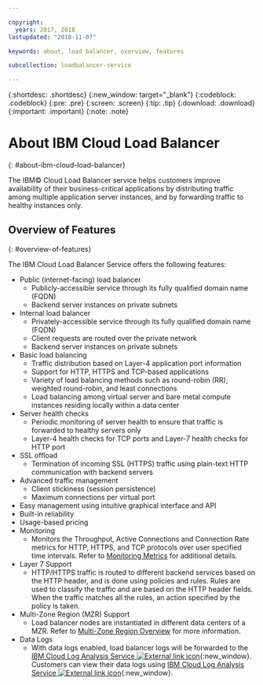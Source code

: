 ```yaml
---

copyright:
  years: 2017, 2018
lastupdated: "2018-11-07"

keywords: about, load balancer, overview, features

subcollection: loadbalancer-service

---
```


{:shortdesc: .shortdesc}
{:new_window: target="_blank"}
{:codeblock: .codeblock}
{:pre: .pre}
{:screen: .screen}
{:tip: .tip}
{:download: .download}
{:important: .important}
{:note: .note}

# About IBM Cloud Load Balancer
{: #about-ibm-cloud-load-balancer}

The IBM© Cloud Load Balancer service helps customers improve availability of their business-critical applications by distributing traffic among multiple application server instances, and by forwarding traffic to healthy instances only.

## Overview of Features
{: #overview-of-features}

The IBM Cloud Load Balancer Service offers the following features:

* Public (internet-facing) load balancer
	* Publicly-accessible service through its fully qualified domain name (FQDN)
	* Backend server instances on private subnets
* Internal load balancer
	* Privately-accessible service through its fully qualified domain name (FQDN)
	* Client requests are routed over the private network
	* Backend server instances on private subnets
* Basic load balancing
	* Traffic distribution based on Layer-4 application port information
	* Support for HTTP, HTTPS and TCP-based applications
	* Variety of load balancing methods such as round-robin (RR), weighted round-robin, and least connections
	* Load balancing among virtual server and bare metal compute instances residing locally within a data center
* Server health checks
	* Periodic monitoring of server health to ensure that traffic is forwarded to healthy servers only
	* Layer-4 health checks for TCP ports and Layer-7 health checks for HTTP port
* SSL offload
	* Termination of incoming SSL (HTTPS) traffic using plain-text HTTP communication with backend servers
* Advanced traffic management
	* Client stickiness (session persistence)
	* Maximum connections per virtual port
* Easy management using intuitive graphical interface and API
* Built-in reliability
* Usage-based pricing
* Monitoring
    * Monitors the Throughput, Active Connections and Connection Rate metrics for HTTP, HTTPS, and TCP protocols over user specified time intervals. Refer to [Monitoring Metrics](/docs/infrastructure/loadbalancer-service?topic=loadbalancer-service-monitoring-metrics-with-ibm-cloud-load-balancer) for additional details.
* Layer 7 Support
    * HTTP/HTTPS traffic is routed to different backend services based on the HTTP header, and is done using policies and rules. Rules are used to classify the traffic and are based on the HTTP header fields. When the traffic matches all the rules, an action specified by the policy is taken.
* Multi-Zone Region (MZR) Support
    * Load balancer nodes are instantiated in different data centers of a MZR. Refer to [Multi-Zone Region Overview](/docs/infrastructure/loadbalancer-service?topic=loadbalancer-service-multi-zone-region-mzr-overview) for more information.
* Data Logs
    * With data logs enabled, load balancer logs will be forwarded to the [IBM Cloud Log Analysis Service ![External link icon](../../icons/launch-glyph.svg "External link icon")](https://console.bluemix.net/catalog/services/log-analysis){:new_window}. Customers can view their data logs using [IBM Cloud Log Analysis Service ![External link icon](../../icons/launch-glyph.svg "External link icon")](https://console.bluemix.net/catalog/services/log-analysis){:new_window}.
